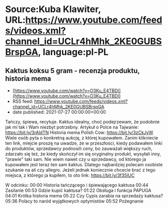 # Source:Kuba Klawiter, URL:https://www.youtube.com/feeds/videos.xml?channel_id=UCLr4hMhk_2KE0GUBSBrspGA, language:pl-PL

## Kaktus koksu 5 gram - recenzja produktu, historia mema
 - [https://www.youtube.com/watch?v=O3Ku_E4TBDI](https://www.youtube.com/watch?v=O3Ku_E4TBDI)
 - RSS feed: https://www.youtube.com/feeds/videos.xml?channel_id=UCLr4hMhk_2KE0GUBSBrspGA
 - date published: 2021-07-27 00:00:00+00:00

Tańczy, śpiewa, recytuje. Kaktus idealny, choć podejrzewam, że podobnie jak mi tak i Wam niezbyt potrzebny.
Artykuł o Polce na Tajwanie: https://bit.ly/3rAldTN
Historia mema Polish Cow: https://bit.ly/3zCkJyW
Wiele osób pyta o konkretną aukcję, z której kupowałem. Zanim klikniecie ten link, miejcie proszę na uwadze, że w przeszłości, kiedy podawałem linki do produktów, sprzedawcy podnosili ceny, bo zauważali większy ruch, zdarzało się też, że kiedy skończył im się oryginalny produkt, wysyłali inny, "prawie" taki sam. Nie wiem nawet czy u sprzedawcy, od którego ja kupowałem jest teraz ten sam kaktus. Dlatego najbardziej polecam osobiste szukanie na ali czy allegro. Jeżeli jednak koniecznie chcecie brać z tego miejsca, z którego ja kupiłem, to oto link: https://bit.ly/3f35lUC


W odcinku:
00:00 Historia tańczącego i śpiewającego kaktusa
00:44 Zasilanie
00:53 Gdzie kupić kaktusa?
01:22 Obsługa i funkcja PAPUGA
04:01 Krótka historia mema
05:22 Czy Cypis zarabia na sprzedaży kaktusa?
05:36 Polacy to naród wyjątkowych optymistów
05:52 Pożegnanie

